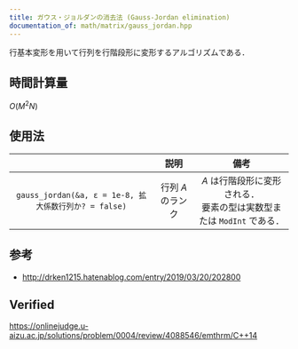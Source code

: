 ```yaml
---
title: ガウス・ジョルダンの消去法 (Gauss-Jordan elimination)
documentation_of: math/matrix/gauss_jordan.hpp
---
```


行基本変形を用いて行列を行階段形に変形するアルゴリズムである．


## 時間計算量

$O(M^2 N)$


## 使用法

||説明|備考|
|:--:|:--:|:--:|
|`gauss_jordan(&a, ε = 1e-8, 拡大係数行列か? = false)`|行列 $A$ のランク|$A$ は行階段形に変形される．<br>要素の型は実数型または `ModInt` である．|


## 参考

- http://drken1215.hatenablog.com/entry/2019/03/20/202800


## Verified

https://onlinejudge.u-aizu.ac.jp/solutions/problem/0004/review/4088546/emthrm/C++14
